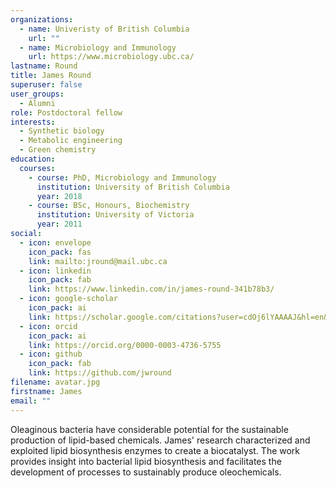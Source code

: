 ```yaml
---
organizations:
  - name: Univeristy of British Columbia
    url: ""
  - name: Microbiology and Immunology
    url: https://www.microbiology.ubc.ca/
lastname: Round
title: James Round
superuser: false
user_groups:
  - Alumni
role: Postdoctoral fellow
interests:
  - Synthetic biology
  - Metabolic engineering
  - Green chemistry
education:
  courses:
    - course: PhD, Microbiology and Immunology
      institution: University of British Columbia
      year: 2018
    - course: BSc, Honours, Biochemistry
      institution: University of Victoria
      year: 2011
social:
  - icon: envelope
    icon_pack: fas
    link: mailto:jround@mail.ubc.ca
  - icon: linkedin
    icon_pack: fab
    link: https://www.linkedin.com/in/james-round-341b78b3/
  - icon: google-scholar
    icon_pack: ai
    link: https://scholar.google.com/citations?user=cdOj6lYAAAAJ&hl=en&oi=ao
  - icon: orcid
    icon_pack: ai
    link: https://orcid.org/0000-0003-4736-5755
  - icon: github
    icon_pack: fab
    link: https://github.com/jwround
filename: avatar.jpg
firstname: James
email: ""
---
```


Oleaginous bacteria have considerable potential for the sustainable production of lipid-based chemicals. James' research characterized and exploited lipid biosynthesis enzymes to create a biocatalyst. The work provides insight into bacterial lipid biosynthesis and facilitates the development of processes to sustainably produce oleochemicals.
